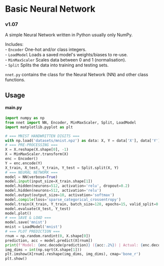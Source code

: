 # Basic Neural Network

### v1.07

A simple Neural Network written in Python usually only NumPy.

Includes:  
    - `Encoder` One-hot and/or class integers.  
    - `LoadModel` Loads a saved model's weights/biases to re-use.  
    - `MinMaxScaler` Scales data between 0 and 1 (normalisation).  
    - `Split` Splits the data into training and testing sets.  

`nnet.py` contains the class for the Neural Network (NN) and other class functions.

## Usage

#### main.py
```python
import numpy as np
from nnet import NN, Encoder, MinMaxScaler, Split, LoadModel
import matplotlib.pyplot as plt

# === MNIST HANDWRITTEN DIGITS ===
with np.load('datasets/mnist.npz') as data: X, Y = data['X'], data['Y']
# === PRE-PROCESSING ===
X = X.reshape(X.shape[0], -1)
X = MinMaxScaler.transform(X)
enc = Encoder()
Y = enc.encode(Y)
X_train, X_test, Y_train, Y_test = Split.split(X, Y)
# === NEURAL NETWORK ===
model = NN(verbose=True)
model.input(input_size=X_train.shape[1])
model.hidden(neurons=512, activation='relu', dropout=0.2)
model.hidden(neurons=512, activation='relu')
model.output(output_size=10, activation='softmax')
model.compile(loss='sparse_categorical_crossentropy')
model.train(X_train, Y_train, batch_size=128, epochs=15, valid_split=0.2)
model.evaluate(X_test, Y_test)
model.plot()
# === SAVE & LOAD ===
model.save('mnist')
mnist = LoadModel('mnist')
# === PLOT PREDICTION ===
rnum = np.random.randint(0, X.shape[0])
prediction, acc = model.predict(X[rnum])
print(f'Model: {enc.decode(prediction)} ({acc:.2%}) | Actual: {enc.decode(Y[rnum])}')
img_dims = int(np.sqrt(X.shape[1]))
plt.imshow(X[rnum].reshape(img_dims, img_dims), cmap='bone_r')
plt.show()
